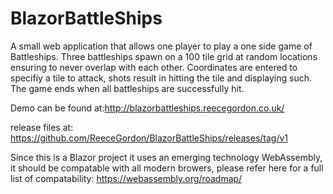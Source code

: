 # BlazorBattleShips
 
A small web application that allows one player to play a one side game of Battleships. Three battleships spawn on a 100 tile grid at random locations ensuring to never overlap with each other. Coordinates are entered to specifiy a tile to attack, shots result in hitting the tile and displaying such. The game ends when all battleships are successfully hit.

Demo can be found at:http://blazorbattleships.reecegordon.co.uk/

release files at: https://github.com/ReeceGordon/BlazorBattleShips/releases/tag/v1

Since this is a Blazor project it uses an emerging technology WebAssembly, it should be compatable with all modern browers, please refer here for a full list of compatability: https://webassembly.org/roadmap/
